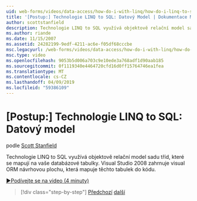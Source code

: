 ```yaml
---
uid: web-forms/videos/data-access/how-do-i-with-linq/how-do-i-linq-to-sql-data-model
title: '[Postup:] Technologie LINQ to SQL: Datový Model | Dokumentace Microsoftu'
author: scottstanfield
description: Technologie LINQ to SQL využívá objektově relační model sadu tříd, které se mapují na vaše databázové tabulky. Visual Studio 2008 obsahuje vizuální návrhovou plochu Ormulář...
ms.author: riande
ms.date: 11/15/2007
ms.assetid: 24282199-9edf-4211-ac6e-f05df68cccbe
msc.legacyurl: /web-forms/videos/data-access/how-do-i-with-linq/how-do-i-linq-to-sql-data-model
msc.type: video
ms.openlocfilehash: 9053b5d006a703c9e10ede3a768adf1d90aab185
ms.sourcegitcommit: 0f1119340e4464720cfd16d0ff15764746ea1fea
ms.translationtype: MT
ms.contentlocale: cs-CZ
ms.lasthandoff: 04/09/2019
ms.locfileid: "59386109"
---
```

# <a name="how-do-i-linq-to-sql-data-model"></a>[Postup:] Technologie LINQ to SQL: Datový model

podle [Scott Stanfield](https://github.com/scottstanfield)

Technologie LINQ to SQL využívá objektově relační model sadu tříd, které se mapují na vaše databázové tabulky. Visual Studio 2008 zahrnuje visual ORM návrhovou plochu, která mapuje těchto tabulek do kódu.

[&#9654;Podívejte se na video (4 minuty)](https://channel9.msdn.com/Blogs/ASP-NET-Site-Videos/how-do-i-linq-to-sql-data-model)

> [!div class="step-by-step"]
> [Předchozí](how-do-i-linq-to-sql-overview.md)
> [další](how-do-i-linq-to-sql-querying-the-database.md)
